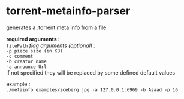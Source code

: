 # torrent-metainfo-parser
generates a .torrent meta info from a file <br/>

**required arguments :**  <br />
`filePath`
_flag arguments (optional) :_ <br />
`-p piece size (in KB)` <br />
`-c comment` <br />
`-b creator name` <br />
`-a announce Url` <br />
if not specified they will be replaced by some defined default values

example : <br />
`./metainfo examples/iceberg.jpg -a 127.0.0.1:6969 -b Asaad -p 16`
